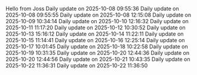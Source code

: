 ﻿Hello from Joss
Daily update on 2025-10-08 09:55:36
Daily update on 2025-10-08 09:55:55
Daily update on 2025-10-08 12:15:08
Daily update on 2025-10-09 10:34:14
Daily update on 2025-10-10 12:16:32
Daily update on 2025-10-11 11:17:20
Daily update on 2025-10-12 10:30:52
Daily update on 2025-10-13 15:16:12
Daily update on 2025-10-14 11:22:11
Daily update on 2025-10-15 11:14:41
Daily update on 2025-10-16 12:25:14
Daily update on 2025-10-17 10:01:45
Daily update on 2025-10-18 10:22:58
Daily update on 2025-10-19 10:31:35
Daily update on 2025-10-20 12:44:36
Daily update on 2025-10-20 12:44:56
Daily update on 2025-10-21 10:43:35
Daily update on 2025-10-22 11:36:31
Daily update on 2025-10-22 11:36:50
